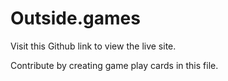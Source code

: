 # Outside.games

Visit this Github link to view the live site.

Contribute by creating game play cards in this file.



